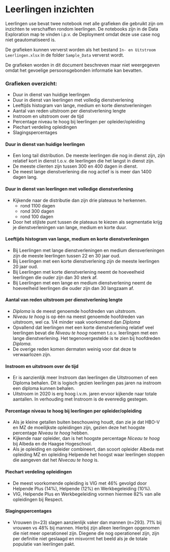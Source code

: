 # Leerlingen inzichten

Leerlingen use bevat twee notebook met alle grafieken die gebruikt zijn om inzichten te verschaffen rondom leerlingen. De notebooks zijn in de Data Exploration map te vinden i.p.v. de Deployment omdat deze use case nog niet geautomatiseerd is.

De grafieken kunnen ververst worden als het bestand `In- en Uitstroom Leerlingen.xlsx` in de folder `Sample_Data` ververst wordt.

De grafieken worden in dit document beschreven maar niet weergegeven omdat het gevoelige persoonsgebonden informatie kan bevatten.

### Grafieken overzicht:

- Duur in dienst van huidige leerlingen
- Duur in dienst van leerlingen met volledig dienstverlening
- Leeftijds histogram van lange, medium en korte dienstverleningen
- Aantal van reden uitstroom per dienstverlening lengte
- Instroom en uitstroom over de tijd
- Percentage niveau te hoog bij leerlingen per opleider/opleiding
- Piechart verdeling opleidingen
- Slagingspercentages

#### Duur in dienst van huidige leerlingen

- Een long tail distribution. De meeste leerlingen die nog in dienst zijn, zijn relatief kort in dienst t.o.v. de leerlingen die het langst in dienst zijn.
- De meeste clienten zijn tussen 300 en 400 dagen in dienst.
- De meest lange dienstverlening die nog actief is is meer dan 1400 dagen lang.

#### Duur in dienst van leerlingen met volledige dienstverlening

- Kijkende naar de distributie dan zijn drie plateaus te herkennen.
  - rond 1100 dagen
  - rond 300 dagen
  - rond 100 dagen
- Door het stijlste punt tussen de plateaus te kiezen als segmentatie krijg je dienstverleningen van lange, medium en korte duur.

#### Leeftijds histogram van lange, medium en korte dienstverleningen

- Bij Leerlingen met lange dienstverleningen en medium diensverleningen zijn de meeste leerlingen tussen 22 en 30 jaar oud.
- Bij Leerlingen met een korte dienstverlening zijn de meeste leerlingen 20 jaar oud.
- Bij Leerlingen met korte dienstverlening neemt de hoeveelheid leerlingen die ouder zijn dan 30 sterk af.
- Bij Leerlingen met een lange en medium dienstverlening neemt de hoeveelheid leerlingen die ouder zijn dan 30 langzaam af.

#### Aantal van reden uitstroom per dienstverlening lengte

- _Diploma_ is de meest genoemde hoofdreden van uitstroom.
- _Niveau te hoog_ is op één na meest genoemde hoofdreden van uitstroom, wel ca. 1/4 minder vaak voorkomend dan _Diploma_
- Opvallend dat leerlingen met een korte dienstverlening relatief veel leerlingen bevat die _Niveau te hoog_ noemen t.o.v. leerlingen met een lange dienstverlening. Het tegenovergestelde is te zien bij hoofdreden _Diploma_.
- De overige reden komen dermaten weinig voor dat deze te verwaarlozen zijn.

#### Instroom en uitstroom over de tijd

- Er is aanzienlijk meer Instroom dan leerlingen die Uitstroomen of een Diploma behalen. Dit is logisch gezien leerlingen pas jaren na instroom een diploma kunnen behalen.
- Uitstroom in 2020 is erg hoog i.v.m. jaren ervoor kijkende naar totale aantallen. In verhouding met Instroom is de evenredig gestegen.

#### Percentage niveau te hoog bij leerlingen per opleider/opleiding

- Als je kleine getallen buiten beschouwing houdt, dan zie je dat HBO-V en MZ de moeilijkste opleidingen zijn, gezien deze het hoogste percentage _Niveau te hoog_ hebben.
- Kijkende naar opleider, dan is het hoogste percentage _Niceau te hoog_ bij Albeda en de Haagse Hogeschool.
- Als je opleiding en opleider combineert, dan scoort opleider Albeda met opleiding MZ en opleiding Helpende het hoogst waar leerlingen stoppen die aangeven dat het _Nivecau te hoog_ is.

#### Piechart verdeling opleidingen

- De meest voorkomende opleiding is VIG met 46% gevolgd door Helpende Plus (14%), Helpende (12%) en Werkbegeleiding (10%).
- VIG, Helpende Plus en Werkbegeleiding vormen hiermee 82% van alle opleidingen bij Respect.

#### Slagingspercentages

- Vrouwen (n=23) slagen aanzienlijk vaker dan mannen (n=293). 71% bij vrouwen vs 48% bij mannen. Hierbij zijn alleen leerlingen opgenomen die niet meer operationeel zijn. Diegene die nog operationeel zijn, zijn per definitie niet geslaagd en misvormt het beeld als je de totale populatie van leerlingen pakt.
